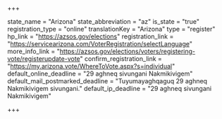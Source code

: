+++

state_name = "Arizona"
state_abbreviation = "az"
is_state = "true"
registration_type = "online"
translationKey = "Arizona"
type = "register"
hp_link = "https://azsos.gov/elections"
registration_link = "https://servicearizona.com/VoterRegistration/selectLanguage"
more_info_link = "https://azsos.gov/elections/voters/registering-vote/registerupdate-vote"
confirm_registration_link = "https://my.arizona.vote/WhereToVote.aspx?s=individual"
default_online_deadline = "29 aghneq sivungani Nakmikivigem"
default_mail_postmarked_deadline = "Tuyumayaghqaguq 29 aghneq Nakmikivigem sivungani."
default_ip_deadline = "29 aghneq sivungani Nakmikivigem"

+++